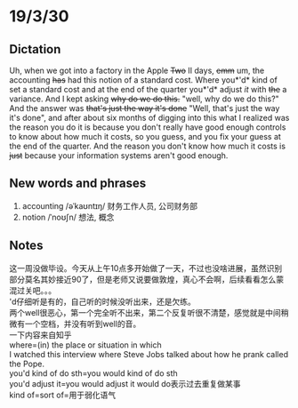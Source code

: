 # 19/3/30
## Dictation  
Uh, when we got into a factory in the Apple ~~Two~~ II days, ~~emm~~ um, the accounting ~~has~~ had this notion of a standard cost. Where you*'d* kind of set a standard cost and at the end of the quarter you*'d* adjust *it* with ~~the~~ a variance. And I kept asking ~~why do we do this.~~ "well, why do we do this?" And the answer was ~~that's just the way it's done~~ "Well, that's just the way it's done", and after about six months of digging into this what I realized was the reason you do it is because you don't really have good enough controls to know about how much it costs, so you guess, and you fix your guess at the end of the quarter. And the reason you don't know how much it costs is ~~just~~ because your information systems aren't good enough.
## New words and phrases
1. accounting /əˈkaʊntɪŋ/ 财务工作人员, 公司财务部
2. notion /ˈnoʊʃn/ 想法, 概念

## Notes  
这一周没做毕设。今天从上午10点多开始做了一天，不过也没啥进展，虽然识别部分莫名其妙接近90了，但是老师又说要做敦煌，真心不会啊，后续看看怎么蒙混过关吧。。。  
'd仔细听是有的，自己听的时候没听出来，还是欠练。  
两个well很恶心，第一个完全听不出来，第二个反复听很不清楚，感觉就是中间稍微有一个空档，并没有听到well的音。  
一下内容来自知乎  
where=(in) the place or situation in which  
I watched this interview where Steve Jobs talked about how he prank called the Pope.  
you'd kind of do sth=you would kind of do sth  
you'd adjust it=you would adjust it
would do表示过去重复做某事  
kind of=sort of=用于弱化语气  